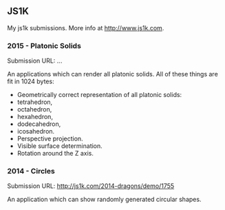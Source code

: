 ## JS1K

My js1k submissions. More info at http://www.js1k.com.

### 2015 - Platonic Solids

Submission URL: ...

An applications which can render all platonic solids. All of these things are fit in 1024 bytes:
- Geometrically correct representation of all platonic solids:
 - tetrahedron,
 - octahedron,
 - hexahedron,
 - dodecahedron,
 - icosahedron.
- Perspective projection.
- Visible surface determination.
- Rotation around the Z axis.

### 2014 - Circles

Submission URL: http://js1k.com/2014-dragons/demo/1755

An application which can show randomly generated circular shapes.
